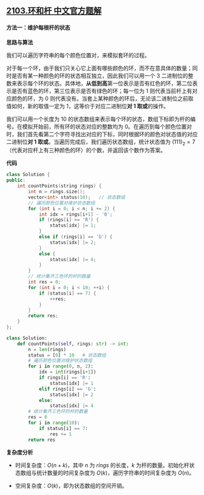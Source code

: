 ## [2103.环和杆 中文官方题解](https://leetcode.cn/problems/rings-and-rods/solutions/100000/huan-he-gan-by-leetcode-solution-88xj)
#### 方法一：维护每根杆的状态

**思路与算法**

我们可以遍历字符串的每个颜色位置对，来模拟套环的过程。

对于每一个环，由于我们只关心它上面有哪些颜色的环，而不在意具体的数量；同时是否有某一种颜色的环的状态相互独立，因此我们可以用一个 $3$ 二进制位的整数来表示每个环的状态。具体地，**从低到高**第一位表示是否有红色的环，第二位表示是否有蓝色的环，第三位表示是否有绿色的环；每一位为 $1$ 则代表当前杆上有对应颜色的环，为 $0$ 则代表没有。当套上某种颜色的环后，无论该二进制位之前取值如何，新的取值一定为 $1$，这等价于对应二进制位**对 $1$ 取或**的操作。

我们可以用一个长度为 $10$ 的状态数组来表示每个环的状态，数组下标即为杆的编号。在模拟开始前，所有环的状态对应的整数均为 $0$。在遍历到每个颜色位置对时，我们首先看第二个字符寻找出对应的下标，同时根据环的颜色对状态值的对应二进制位**对 $1$ 取或**。当遍历完成后，我们遍历状态数组，统计状态值为 $(111)_2 = 7$ （代表对应杆上有三种颜色的环）的个数，并返回该个数作为答案。


**代码**

```C++ [sol1-C++]
class Solution {
public:
    int countPoints(string rings) {
        int n = rings.size();
        vector<int> status(10);   // 状态数组
        // 遍历颜色位置对维护状态数组
        for (int i = 0; i < n; i += 2) {
            int idx = rings[i+1] - '0';
            if (rings[i] == 'R') {
                status[idx] |= 1;
            }
            else if (rings[i] == 'G') {
                status[idx] |= 2;
            }
            else {
                status[idx] |= 4;
            }
        }
        // 统计集齐三色环的杆的数量
        int res = 0;
        for (int i = 0; i < 10; ++i) {
            if (status[i] == 7) {
                ++res;
            }
        }
        return res;
    }
};
```


```Python [sol1-Python3]
class Solution:
    def countPoints(self, rings: str) -> int:
        n = len(rings)
        status = [0] * 10   # 状态数组
        # 遍历颜色位置对维护状态数组
        for i in range(0, n, 2):
            idx = int(rings[i+1])
            if rings[i] == 'R':
                status[idx] |= 1
            elif rings[i] == 'G':
                status[idx] |= 2
            else:
                status[idx] |= 4
        # 统计集齐三色环的杆的数量
        res = 0
        for i in range(10):
            if status[i] == 7:
                res += 1
        return res
```


**复杂度分析**

- 时间复杂度：$O(n + k)$，其中 $n$ 为 $\textit{rings}$ 的长度，$k$ 为杆的数量。初始化杆状态数组与统计数量的时间复杂度为 $O(k)$，遍历字符串的时间复杂度为 $O(n)$。

- 空间复杂度：$O(k)$，即为状态数组的空间开销。